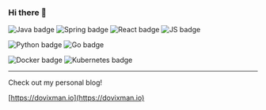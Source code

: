 ### Hi there 👋

![Java badge](https://img.shields.io/static/v1?label=Java&message=passing&color=green&style=flat-square&logo=openjdk&logoColor=white&logoWidth=20)
![Spring badge](https://img.shields.io/static/v1?label=Spring&message=passing&color=green&style=flat-square&logo=spring&logoColor=white&logoWidth=20)
![React badge](https://img.shields.io/static/v1?label=ReactJS&message=passsing&color=green&style=flat-square&logo=react&logoColor=white&logoWidth=20)
![JS badge](https://img.shields.io/static/v1?label=Javascript&message=passsing&color=green&style=flat-square&logo=javascript&logoColor=white&logoWidth=20)

![Python badge](https://img.shields.io/static/v1?label=Python&message=In%20progress&color=yellow&style=flat-square&logo=python&logoColor=white&logoWidth=20)
![Go badge](https://img.shields.io/static/v1?label=Go&message=In%20progress&color=yellow&style=flat-square&logo=go&logoColor=white&logoWidth=20)

![Docker badge](https://img.shields.io/static/v1?label=Docker&message=passing&color=green&style=flat-square&logo=docker&logoColor=white&logoWidth=20)
![Kubernetes badge](https://img.shields.io/static/v1?label=Kubernetes&message=passing&color=green&style=flat-square&logo=kubernetes&logoColor=white&logoWidth=20)

---
Check out my personal blog!

[https://dovixman.io](https://dovixman.io)

<!--
**dovixman/dovixman** is a ✨ _special_ ✨ repository because its `README.md` (this file) appears on your GitHub profile.

Here are some ideas to get you started:

- 🔭 I’m currently working on ...
- 🌱 I’m currently learning ...
- 👯 I’m looking to collaborate on ...
- 🤔 I’m looking for help with ...
- 💬 Ask me about ...
- 📫 How to reach me: ...
- 😄 Pronouns: ...
- ⚡ Fun fact: ...
-->
